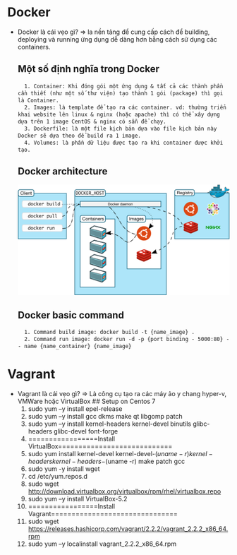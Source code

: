 # Docker
* Docker là cái vẹo gì? => la nền tảng để cung cấp cách để building, deploying và running ứng dụng dễ dàng hơn bằng cách sử dụng các containers.
    ## Một số định nghĩa trong Docker
        1. Container: Khi đóng gói một ứng dụng & tất cả các thành phần cần thiết (như một số thư viện) tạo thành 1 gói (package) thì gọi là Container.
        2. Images: là template để tạo ra các container. vd: thường triển khai website lên linux & nginx (hoặc apache) thì có thể xây dựng dựa trên 1 image CentOS & nginx có sẵn để chạy.
        3. Dockerfile: là một file kịch bản dựa vào file kịch bản này Docker sẽ dựa theo để build ra 1 image.
        4. Volumes: là phần dữ liệu được tạo ra khi container được khởi tạo.
    ## Docker architecture
    ![image info](./images/architecture.svg)
    ## Docker basic command
        1. Command build image: docker build -t {name_image} .
        2. Command run image: docker run -d -p {port binding - 5000:80} -- name {name_container} {name_image}
    
# Vagrant
   * Vagrant là cái vẹo gì? => Là công cụ tạo ra các máy ảo y chang hyper-v, VMWare hoặc VirtualBox
    ## Setup on Centos 7
        1. sudo yum –y install epel-release
        2. sudo yum –y install gcc dkms make qt libgomp patch
        3. sudo yum –y install kernel-headers kernel-devel binutils glibc-headers glibc-devel font-forge
        4. =================Install VirtualBox============================
        5. sudo yum install kernel-devel kernel-devel-$(uname -r) kernel-headers kernel-headers-$(uname -r) make patch gcc
        6. sudo yum -y install wget
        7. cd /etc/yum.repos.d
        8. sudo wget http://download.virtualbox.org/virtualbox/rpm/rhel/virtualbox.repo
        9. sudo yum –y install VirtualBox-5.2
        10. =================Install Vagrant===============================
        11. sudo wget https://releases.hashicorp.com/vagrant/2.2.2/vagrant_2.2.2_x86_64.rpm
        12. sudo yum –y localinstall vagrant_2.2.2_x86_64.rpm
   